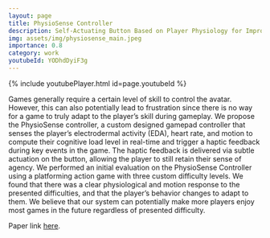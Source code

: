 ```yaml
---
layout: page
title: PhysioSense Controller
description: Self-Actuating Button Based on Player Physiology for Improved Avatar Control
img: assets/img/physiosense_main.jpeg
importance: 0.8
category: work
youtubeId: YODhdDyiF3g
---
```


{% include youtubePlayer.html id=page.youtubeId %}

Games generally require a certain level of skill to control the avatar. However, this can also potentially lead to frustration since there is no way for a game to truly adapt to the player’s skill during gameplay. We propose the PhysioSense controller, a custom designed gamepad controller that senses the player’s electrodermal activity (EDA), heart rate, and motion to compute their cognitive load level in real-time and trigger a haptic feedback during key events in the game. The haptic feedback is delivered via subtle actuation on the button, allowing the player to still retain their sense of agency. We performed an initial evaluation on the PhysioSense Controller using a platforming action game with three custom difficulty levels. We found that there was a clear physiological and motion response to the presented difficulties, and that the player’s behavior changes to adapt to them. We believe that our system can potentially make more players enjoy most games in the future regardless of presented difficulty.

Paper link <a href='https://yunsuenpai.com/assets/pdf/physiosense.pdf'>here</a>.


